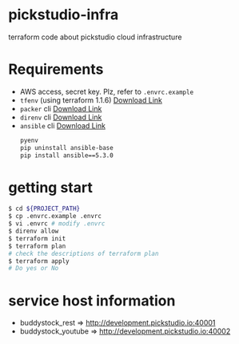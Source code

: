 # pickstudio-infra

terraform code about pickstudio cloud infrastructure

# Requirements

- AWS access, secret key. Plz, refer to `.envrc.example`
- `tfenv` (using terraform 1.1.6) [Download Link](https://github.com/tfutils/tfenv)
- `packer` cli [Download Link](https://www.packer.io/downloads)
- `direnv` cli [Download Link](https://direnv.net/)
- `ansible` cli [Download Link](https://docs.ansible.com/ansible/latest/installation_guide/intro_installation.html#installing-ansible-on-macos)
    ``` bash
  pyenv
    pip uninstall ansible-base
    pip install ansible==5.3.0
    ```

# getting start


``` bash
$ cd ${PROJECT_PATH}
$ cp .envrc.example .envrc
$ vi .envrc # modify .envrc
$ direnv allow
$ terraform init
$ terraform plan
# check the descriptions of terraform plan
$ terraform apply
# Do yes or No
```

# service host information
- buddystock_rest => http://development.pickstudio.io:40001
- buddystock_youtube => http://development.pickstudio.io:40002



